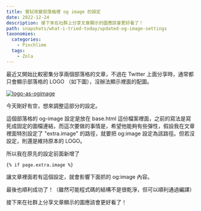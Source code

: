 ```yaml
---
title: 嘗試改變部落格裡 og image 的設定
date: 2022-12-24
description: 接下來在社群上分享文章顯示的圖應該會更好看了！
path: snapshots/what-i-tried-today/updated-og-image-settings
taxonomies:
  categories: 
    - Pinchlime
  tags: 
    - Zola
---
```


最近又開始比較密集分享兩個部落格的文章，不過在 Twitter 上面分享時，通常都只會顯示部落格的 LOGO （如下圖），沒辦法顯示裡面的配圖。

<a href="https://pinchlime-screenshots.s3.ap-northeast-1.amazonaws.com/logo-as-ogimage_MrGaxT.webp" data-fancybox data-caption="logo-as-ogimage">
  <img src="https://pinchlime-screenshots.s3.ap-northeast-1.amazonaws.com/logo-as-ogimage_MrGaxT.webp" loading="lazy" alt="logo-as-ogimage" align="center" />
</a>

今天剛好有空，想來調整這部分的設定。

這個部落格的 og-image 設定是放在 base.html 這份檔案裡面，之前的寫法是寫死成固定的圖檔連結，而這次要做的事情是，希望他能夠有些彈性，假設我在文章裡面特別設定了 "extra.image" 的路徑，就要把 og:image 設定為該路徑。但若沒設定，則還是維持原本的 LOGO。

所以我在原先的設定前面新增了

```
{% if page.extra.image %}
```

讓文章裡面若有這個設定，就會影響下面抓的 og:image 內容。

最後也順利成功了！（雖然可能程式碼的結構不是很乾淨，但可以順利通過編譯）

接下來在社群上分享文章顯示的圖應該會更好看了！